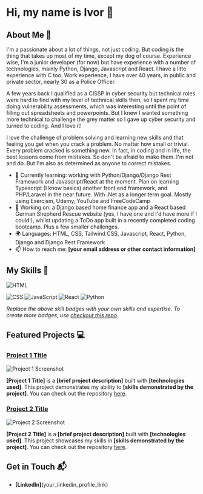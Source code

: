 # Hi, my name is Ivor 👋

## About Me 🚀

I'm a passionate about a lot of things, not just coding. But coding is the thing that takes up most of my time, except my dog of course.
Experience wise, I'm a junior developer (for now) but have experience with a number of technologies, mainly Python, Django, Javascript and React. 
I have a litte experience with C too. Work experience, I have over 40 years, in public and private sector, nearly 30 as a Police Officer. 

A few years back I qualified as a CISSP in cyber security but technical roles were hard to find with my level of technical skills then, so
I spent my time doing vulnerability assessments, which was interesting until the point of filling out spreadsheets and powerpoints. But I knew I wanted something more technical to challenge the grey matter so I gave up cyber security and turned to coding. And I love it!

I love the challenge of problem solving and learning new skills and that feeling you get when you crack a problem. No matter how small or trivial. Every problem cracked is something new. In fact, in coding and in life, the best lessons come from mistakes. So don't be afraid to make them. I'm not and do. But I'm also as determined as anyone to correct mistakes. 

- 🌱 Currently learning: working with Python/Django/Django Rest Framework and Javascript/React at the moment. Plan on learning Typescript (I know basics) another front end framework, and PHP/Laravel in the near future. With .Net as a longer term goal. Mostly using Exercism, Udemy, YouTube and FreeCodeCamp
- 🔭 Working on: a Django based home finance app and a React based German Shepherd Rescue website (yes, I have one and I'd have more if I could!), whilst updating a ToDo app built in a recently completed coding bootcamp. Plus a few smaller challenges.
- 🌍 Languages: HTML, CSS, Tailwind CSS, Javascript, React, Python, Django and Django Rest Framework
- 📫 How to reach me: **[your email address or other contact information]**


## My Skills 🧠

![HTML](https://img.shields.io/badge/HTML5-E34F26?style=for-the-badge&logo=html5&logoColor=white)  

![CSS](https://img.shields.io/badge/-CSS-1572B6?style=flat-square&logo=css3&logoColor=white)
![JavaScript](https://img.shields.io/badge/-JavaScript-F7DF1E?style=flat-square&logo=javascript&logoColor=black)
![React](https://img.shields.io/badge/-React-61DAFB?style=flat-square&logo=react&logoColor=black)
![Python](https://img.shields.io/badge/Python-FFD43B?style=for-the-badge&logo=python&logoColor=blue)


*Replace the above skill badges with your own skills and expertise. To create more badges, use [checkout this repo](https://github.com/alexandresanlim/Badges4-README.md-Profile).*

## Featured Projects 💻

### [Project 1 Title](project_1_link)

![Project 1 Screenshot](project_1_screenshot_url)

**[Project 1 Title]** is a **[brief project description]** built with **[technologies used]**. This project demonstrates my ability to **[skills demonstrated by the project]**. You can check out the repository [here](project_1_repository_link).

### [Project 2 Title](project_2_link)

![Project 2 Screenshot](project_2_screenshot_url)

**[Project 2 Title]** is a **[brief project description]** built with **[technologies used]**. This project showcases my skills in **[skills demonstrated by the project]**. You can check out the repository [here](project_2_repository_link).

## Get in Touch 📬


- **[LinkedIn]**(your_linkedin_profile_link)

